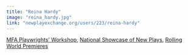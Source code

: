 ```yaml
---
title: "Reina Hardy"
image: "reina_hardy.jpg"
link: "newplayexchange.org/users/223/reina-hardy"
---
```


[MFA Playwrights’ Workshop](/programs/mfa-playwrights-workshop), [National Showcase of New Plays](/programs/national-showcase-of-new-plays), [Rolling World Premieres](/programs/rolling-world-premieres)